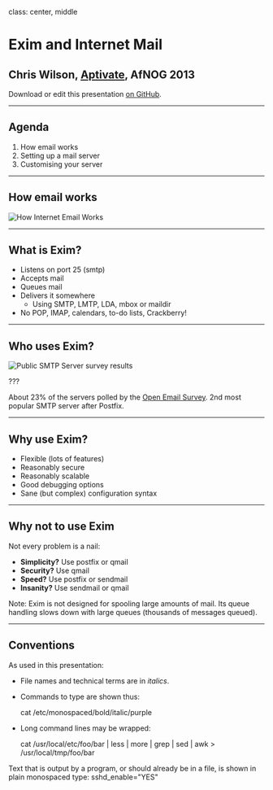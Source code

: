 class: center, middle

# Exim and Internet Mail

## Chris Wilson, [Aptivate](http://www.aptivate.org/), AfNOG 2013

Download or edit this presentation [on GitHub](https://github.com/afnog/sse/exim/presentation.md).

---

## Agenda

1. How email works
2. Setting up a mail server
3. Customising your server

---

## How email works

![How Internet Email Works](how-internet-email-works.svg)

---

## What is Exim?

* Listens on port 25 (smtp)
* Accepts mail
* Queues mail
* Delivers it somewhere
	* Using SMTP, LMTP, LDA, mbox or maildir
* No POP, IMAP, calendars, to-do lists, Crackberry!

---

## Who uses Exim?

![Public SMTP Server survey results](public-smtp-servers.svg)

???

About 23% of the servers polled by the [Open Email Survey](http://www.openemailsurvey.org/smtp.html).
2nd most popular SMTP server after Postfix.

---

## Why use Exim?

* Flexible (lots of features)
* Reasonably secure
* Reasonably scalable
* Good debugging options
* Sane (but complex) configuration syntax

---

## Why not to use Exim

Not every problem is a nail:

* **Simplicity?** Use postfix or qmail
* **Security?** Use qmail
* **Speed?** Use postfix or sendmail
* **Insanity?** Use sendmail or qmail

Note: Exim is not designed for spooling large amounts of mail. Its queue
handling slows down with large queues (thousands of messages queued).

---

## Conventions

As used in this presentation:

* File names and technical terms are in *italics*.
* Commands to type are shown thus:

	cat /etc/monospaced/bold/italic/purple

* Long command lines may be wrapped:

	cat /usr/local/etc/foo/bar | less | more | grep | sed | awk > /usr/local/tmp/foo/bar

Text that is output by a program, or should already be in a file, is shown in plain monospaced type:
sshd_enable="YES"



